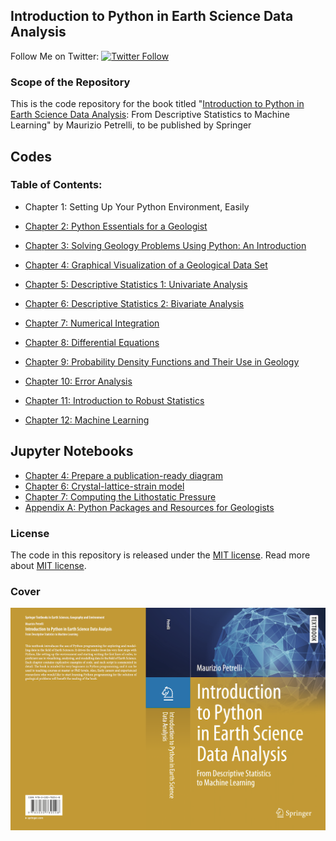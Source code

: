 ## Introduction to Python in Earth Science Data Analysis
Follow Me on Twitter: [![Twitter Follow](https://img.shields.io/twitter/follow/MauPetrelli.svg?style=social&label=Follow)](https://twitter.com/MauPetrelli)

### Scope of the Repository

This is the code repository for the book titled "[Introduction to Python in Earth Science Data Analysis](https://www.springer.com/gp/book/9783030780548): From Descriptive Statistics to Machine Learning" by Maurizio Petrelli, to be published by Springer

## Codes
###  Table of Contents:

* Chapter 1: Setting Up Your Python Environment, Easily

* [Chapter 2: Python Essentials for a Geologist](https://github.com/petrelli-m/python_earth_science_book/tree/main/code/chapter_02)
* [Chapter 3: Solving Geology Problems Using Python: An Introduction](https://github.com/petrelli-m/python_earth_science_book/tree/main/code/chapter_03)
* [Chapter 4: Graphical Visualization of a Geological Data Set](https://github.com/petrelli-m/python_earth_science_book/tree/main/code/chapter_04)
* [Chapter 5: Descriptive Statistics 1: Univariate Analysis](https://github.com/petrelli-m/python_earth_science_book/tree/main/code/chapter_05)
* [Chapter 6: Descriptive Statistics 2: Bivariate Analysis](https://github.com/petrelli-m/python_earth_science_book/tree/main/code/chapter_06)
* [Chapter 7: Numerical Integration](https://github.com/petrelli-m/python_earth_science_book/tree/main/code/chapter_07)
* [Chapter 8: Differential Equations](https://github.com/petrelli-m/python_earth_science_book/tree/main/code/chapter_08)
* [Chapter 9: Probability Density Functions and Their Use in Geology](https://github.com/petrelli-m/python_earth_science_book/tree/main/code/chapter_09)
* [Chapter 10: Error Analysis](https://github.com/petrelli-m/python_earth_science_book/tree/main/code/chapter_10)
* [Chapter 11: Introduction to Robust Statistics](https://github.com/petrelli-m/python_earth_science_book/tree/main/code/chapter_11)
* [Chapter 12:  Machine Learning](https://github.com/petrelli-m/python_earth_science_book/tree/main/code/chapter_11)

## Jupyter Notebooks
* [Chapter 4: Prepare a publication-ready diagram](https://nbviewer.jupyter.org/github/petrelli-m/python_earth_science_book/blob/54234532f28990969c1beef7f087ff74bbaeec42/Jupyter_Notebooks/chapter_4/publication_ready_diagram.ipynb)
* [Chapter 6:  Crystal-lattice-strain model](https://nbviewer.jupyter.org/github/petrelli-m/python_earth_science_book/blob/1300b44b62e77ae3dd63128634617b56766709f2/Jupyter_Notebooks/chapter_6/cryst_latt_strain_model.ipynb)
* [Chapter 7: Computing the Lithostatic Pressure](https://nbviewer.jupyter.org/github/petrelli-m/python_earth_science_book/blob/1300b44b62e77ae3dd63128634617b56766709f2/Jupyter_Notebooks/chapter_7/lithostatic_pressure.ipynb)
* [Appendix A: Python Packages and Resources for Geologists](https://nbviewer.jupyter.org/github/petrelli-m/python_earth_science_book/blob/af7572800de811e0d5e4f584694765bb3a8ba92f/Jupyter_Notebooks/appendix_a/resources_for_geologists.ipynb)

### License

The code in this repository is released under the [MIT license](LICENSE). Read more about [MIT license](https://opensource.org/licenses/MIT).


### Cover
[![name](cover1.png)](https://www.springer.com/gp/book/9783030780548)

